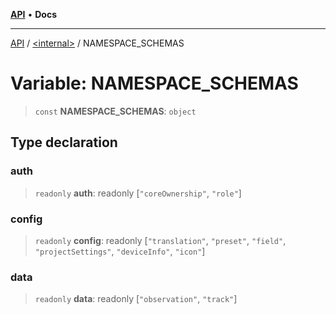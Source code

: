 [**API**](../../README.md) • **Docs**

***

[API](../../README.md) / [\<internal\>](../README.md) / NAMESPACE\_SCHEMAS

# Variable: NAMESPACE\_SCHEMAS

> `const` **NAMESPACE\_SCHEMAS**: `object`

## Type declaration

### auth

> `readonly` **auth**: readonly [`"coreOwnership"`, `"role"`]

### config

> `readonly` **config**: readonly [`"translation"`, `"preset"`, `"field"`, `"projectSettings"`, `"deviceInfo"`, `"icon"`]

### data

> `readonly` **data**: readonly [`"observation"`, `"track"`]
